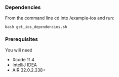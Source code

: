 ### Dependencies
From the command line cd into /example-ios and run:

```shell
bash get_ios_dependencies.sh
```


### Prerequisites

You will need

- Xcode 11.4
- IntelliJ IDEA
- AIR 32.0.2.338+

